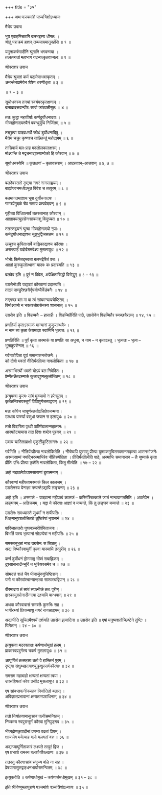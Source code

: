 +++
title = "३५"

+++
अथ पञचमांशे पञ्चत्रिंशोऽध्यायः

मैत्रेय उवाच

भूय एवाहमिच्छामि बलभद्रस्य धीमतः ।  
श्रोतुं पराक्रमं ब्रह्मन् तन्ममाख्यातुमर्हसि ॥ १ ॥

यमुनाकर्षणादीनि श्रुतानि भगवन्मया ।  
तत्कथ्यतां महाभाग यदन्यत्कृतवान्बलः ॥ २ ॥

श्रीपराशर उवाच

मैत्रेय श्रुयतां कर्म यद्रामेणाभवत्कृतम् ।  
अनन्तेनाप्रमेयेन शेषेण धरणीधृता ॥ ३ ॥

॥ १ – ३ ॥

सुयोधनस्य तनयां स्वयंवरकृतक्षणाम् ।  
बलादादत्तवान्वीरः सांबो जांबवतीसुतः ॥ ४ ॥

ततः क्रुद्धा महावीर्याः कर्णदुर्योधनादयः ।  
भीष्मद्रोणादयश्चैनं बबन्धुर्युधि निर्जितम् ॥ ५ ॥

तच्छुत्वा यादवाःसर्वे क्रोधं दुर्योधनादिषु ।  
मैत्रेय चक्रुः कृष्णश्च तान्निहन्तुं महोद्यमम् ॥ ६ ॥

तान्निवार्य बलः प्राह मदलोलकलाक्षरम् ।  
मोक्ष्यन्ति ते मद्वचनाद्यास्याम्येको हि कौरवान् ॥ ७ ॥

सुयोधनस्येनि ॥ कृतक्षणां – कृतावसराम् । आदत्तवान्–आत्तवान् ॥ ४, ७ ॥

श्रीपराशर उवाच

बलदेवस्ततो दृष्ट्वा नगरं नागसाह्वयम् ।  
बाह्योपवनमध्येऽभून्न विवेश च तत्पुरम् ॥ ८ ॥

बलमागतमाज्ञाय भूपा दुर्योधनादयः ।  
गामर्घ्यमुदकं चैव रामाय प्रत्यवेदयन् ॥ ९ ॥

गृहीत्वा विधिवत्सर्वं ततस्तानाह कौरवान् ।  
आज्ञापयत्युग्रसेनःसांबमाशु विमुञ्चत ॥ १० ॥

ततस्तद्वचनं श्रुत्वा भीष्मद्रोणादयो नृपाः ।  
कर्मदुर्योधनाद्याश्च चुक्षुभुर्द्विजसत्तम ॥ ११ ॥

ऊचुश्च कुपिताःसर्वे बाह्लिकाद्याश्च कौरवाः ।  
अराज्यार्हं यदोर्वशमवेक्ष्य मुसलायुध ॥ १२ ॥

भोभोः किमेतद्भवता बलभद्रेरितं वचः ।  
आज्ञां कुरुकुलोत्थानां यादवः कः प्रदास्यति ॥ १३ ॥

बलदेव इति ॥ पुरं न विवेश, अपेक्षितासिद्धौ विरोद्धुम् ॥ ८ – १३ ॥

उग्रसेनोऽपि यद्याज्ञां कौरवाणां प्रदास्यति ।  
तदलं पाण्डुरैश्छत्रैर्नृपयोग्यैर्विडंबनैः ॥ १४ ॥

तद्गच्छ बल मा वा त्वं सांबमन्यायचेष्टितम् ।  
विमोक्ष्यामो न भवतश्चोग्रसेनस्य शासनात् ॥ १५ ॥

उग्रसेन इति ॥ विडम्बनैः – हासार्हैः । विडम्बितैरिति पाठे, उग्रसेनेन विडम्बितैर स्मच्छत्रैरलम् ॥ १४, १५ ॥

प्रणतिर्या कृताऽस्माकं मान्यानां कुकुरान्धकैः ।  
न नाम सा कृता केयमाज्ञा स्वामिनि भृत्यतः ॥ १६ ॥

प्रणतिरिति ॥ पूर्वं कृता अस्माकं या प्रणतिः सा अधुना, न नाम – न कृताऽस्तु । भृत्यतः – भृत्य – भूतादुग्रसेनात् ॥ १६ ॥

गर्वमारोपिता यूयं समानासनभोजनैः ।  
को दोषो भवतां नीतिर्यत्प्रीत्या नावलोकिता ॥ १७ ॥

अस्माभिरर्घो भवतो योऽयं बल निवेदितः ।  
प्रेम्णैतन्नैतदस्माकं कुलाद्युष्मत्कुलोचितम् ॥ १८ ॥

श्रीपराशर उवाच

इत्युक्त्वा कुरवः सांबं मुञ्चामो न हरेःसुतम् ।  
कृतैतनिश्चयस्तूर्णं विविशुर्गजसाह्वयम् ॥ १९ ॥

मत्तः कोपेन चाघूर्णस्ततोऽधिक्षेपजन्मना ।  
उत्थाय पार्ष्ण्या वसुधां जघान स हलायुधः ॥ २० ॥

ततो विदारिता पृथ्वी पार्ष्णिघातान्महात्मनः ।  
आस्फोटयामास तदा दिशः शब्देन पूरयन् ॥ २१ ॥

उवाच चातिताम्राक्षो भृकुटीकुटिलाननः ॥ २२ ॥

गर्वमिति ॥ नीतिर्यत्प्रीत्या नावलोकितेति । नीचेष्वपि युष्मासु प्रीत्या युष्माकमुचितमवमानमकृत्वा आसनभोजनैः अस्मत्साम्यं नयद्भिरस्माभिरेव नीतिरुपेक्षिता । प्रीतिर्यत्प्रीत्येति पाठे, अस्माभिः समानासन – तैः युष्माकं कृता प्रीतिः एभिः प्रीत्या कृतेति नावलोकिता, किंतु मीत्येति ॥ १७ – २२ ॥

अहो मदावलेपोऽयमसाराणां दुरात्मनाम् ।

कौरवाणां महीपत्वमस्माकं किल कालजम् ।  
उग्रसेनस्य येनाज्ञां मन्यन्तेऽद्यापि लङ्घनम् ॥ २३ ॥

अहो इति । अस्माकं – यादवानां महीपत्वं कालजं – कस्मिंश्चित्काले जातं नान्वयागतमिति । अवलेपेन । लङ्घनम् – अतिक्रमम् । यद्वा ये कौरवाः आज्ञां न मन्यन्ते, किं तु लङ्घनं मन्यन्ते ॥ २३ ॥

उग्रसेनः समध्यास्ते सुधर्मां न शचीपतिः ।  
धिङ्मानुषशतोच्छिष्टे तुष्टिरेषां नृपासने ॥ २४ ॥

पारिजाततरोः पुष्पमञ्जरीर्वनिताजनः ।  
बिभर्ति यस्य भृत्यानां सोऽप्येषां न महीपतिः ॥ २५ ॥

समस्तभूभृतां नाथ उग्रसेनः स तिष्ठतु ।  
अद्य निष्कौरवामुर्वीं कृत्वा यास्यामि तत्पुरीम् ॥ २६ ॥

कर्णं दुर्योधनं द्रोणमद्य भीष्मं सबाह्लिकम् ।  
दुश्सासनादीन्भूरिं च भूरिश्रवसमेव च ॥ २७ ॥

सोमदत्तं शलं चैव भीमार्जुनयुधिष्ठिरान् ।  
यमौ च कौरवांश्चान्यान्हत्वा साश्वरथद्विपान् ॥ २८ ॥

वीरमादाय तं सांबं सपत्नीकं ततः पुरीम् ।  
द्वारकामुग्रसेनादीन्गत्वा द्रक्ष्यामि बान्धवान् ॥ २९ ॥

अथवा कौरवावासं समस्तैः कुरुभिः सह ।  
भागीरथ्यां क्षिपाम्याशु नगरं नागसाह्वयम् ॥ ३० ॥

अद्यापीति सूचितमैश्वर्यं दर्शयति उग्रसेन इत्यादिना ॥ उग्रसेन इति ॥ एषां मनुष्यशतोच्छिष्टेने तुष्टिः । घिगेतान् । २४ – ३० ॥

श्रीपराशर उवाच

इत्युक्त्वा मदरक्ताक्षः कर्षणाधोमुखं हलम् ।  
प्राकारवप्रदुर्गस्य चकर्ष मुसलायुधः ॥ ३१ ॥

आघूर्णितं तत्सहसा ततो वै हास्तिनं पुरम् ।  
दृष्ट्वा संक्षुब्धहृदयाश्चुक्रुशुस्सर्वकौरवाः ॥ ३२ ॥

रामराम महाबाहो क्षम्यतां क्षम्यतां त्वया ।  
उपसंह्रियतां कोपः प्रसीद मुसलायुध ॥ ३३ ॥

एष सांबःसपत्नीकस्तव निर्यातितो बलात् ।  
अविज्ञातप्रभावानां क्षम्यतामपराधिनाम् ॥ ३४ ॥

श्रीपराशर उवाच

ततो निर्यातयामासुःसांबं पत्नीसमन्वितम् ।  
निष्क्रम्य स्वपुरात्तूर्णं कौरवा मुनिपुङ्गव ॥ ३५ ॥

भीष्मद्रोणकृपादीनां प्रणम्य वदतां प्रियम् ।  
क्षान्तमेव मयेत्याह बलो बलवतां वरः ॥ ३६ ॥

अद्याप्याघूर्णिताकारं लक्ष्यते तत्पुरं द्विज ।  
एष प्रभावो रामस्य बलशौर्योपलक्षणः ॥ ३७ ॥

ततस्तु कौरवाःसांबं संपूज्य बलि ना सह ।  
प्रेषयामासुरुद्वाहधनभार्यासमन्वितम् ॥ ३८ ॥

इत्युक्त्वेति ॥ कर्षणाधोमुखं – कर्षणार्थमधोमुखम् ॥ ३१ – ३८ ॥

इति श्रीविष्णुमहापुराणे पञ्चमांशे पञ्चत्रिंशोऽध्यायः ॥ ३५ ॥
